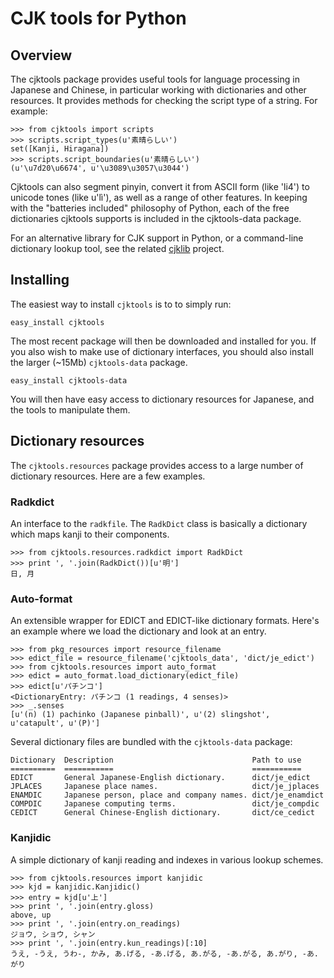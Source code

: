 # CJK tools for Python

## Overview

The cjktools package provides useful tools for language processing in Japanese and Chinese, in particular working with dictionaries and other resources. It provides methods for checking the script type of a string. For example:

```pycon
>>> from cjktools import scripts
>>> scripts.script_types(u'素晴らしい')
set([Kanji, Hiragana])
>>> scripts.script_boundaries(u'素晴らしい')
(u'\u7d20\u6674', u'\u3089\u3057\u3044')
```

Cjktools can also segment pinyin, convert it from ASCII form (like 'li4') to unicode tones (like u'lì'), as well as a range of other features. In keeping with the "batteries included" philosophy of Python, each of the free dictionaries cjktools supports is included in the cjktools-data package.

For an alternative library for CJK support in Python, or a command-line dictionary lookup tool, see the related [cjklib](http://code.google.com/p/cjklib/) project.

## Installing

The easiest way to install `cjktools` is to to simply run:

```
easy_install cjktools
```

The most recent package will then be downloaded and installed for you. If you also wish to make use of dictionary interfaces, you should also install the larger (~15Mb) `cjktools-data` package.

```
easy_install cjktools-data
```

You will then have easy access to dictionary resources for Japanese, and the tools to manipulate them.

## Dictionary resources

The `cjktools.resources` package provides access to a large number of dictionary resources. Here are a few examples.

### Radkdict

An interface to the `radkfile`. The `RadkDict` class is basically a dictionary which maps kanji to their components.

```pycon
>>> from cjktools.resources.radkdict import RadkDict
>>> print ', '.join(RadkDict())[u'明']
日, 月
```

### Auto-format

An extensible wrapper for EDICT and EDICT-like dictionary formats. Here's an example where we load the dictionary and look at an entry.

```pycon
>>> from pkg_resources import resource_filename
>>> edict_file = resource_filename('cjktools_data', 'dict/je_edict')
>>> from cjktools.resources import auto_format
>>> edict = auto_format.load_dictionary(edict_file)
>>> edict[u'パチンコ']
<DictionaryEntry: パチンコ (1 readings, 4 senses)>
>>> _.senses
[u'(n) (1) pachinko (Japanese pinball)', u'(2) slingshot', u'catapult', u'(P)']
```

Several dictionary files are bundled with the `cjktools-data` package:

```
Dictionary  Description                               Path to use
==========  ===========                               ===========
EDICT       General Japanese-English dictionary.      dict/je_edict
JPLACES     Japanese place names.                     dict/je_jplaces
ENAMDIC     Japanese person, place and company names. dict/je_enamdict
COMPDIC     Japanese computing terms.                 dict/je_compdic
CEDICT      General Chinese-English dictionary.       dict/ce_cedict
```

### Kanjidic

A simple dictionary of kanji reading and indexes in various lookup schemes.

```pycon
>>> from cjktools.resources import kanjidic
>>> kjd = kanjidic.Kanjidic()
>>> entry = kjd[u'上']
>>> print ', '.join(entry.gloss)
above, up
>>> print ', '.join(entry.on_readings)
ジョウ, ショウ, シャン
>>> print ', '.join(entry.kun_readings)[:10]
うえ, -うえ, うわ-, かみ, あ.げる, -あ.げる, あ.がる, -あ.がる, あ.がり, -あ.がり
```
